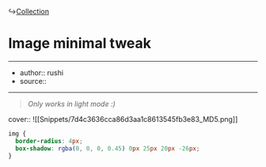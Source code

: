 ↪[Collection](Collection.md)

# Image minimal tweak

---

- author:: rushi
- source::

---

> _Only works in light mode :)_

cover:: ![[Snippets/7d4c3636cca86d3aa1c8613545fb3e83_MD5.png]]

```css
img {
  border-radius: 4px;
  box-shadow: rgba(0, 0, 0, 0.45) 0px 25px 20px -26px;
}
```
